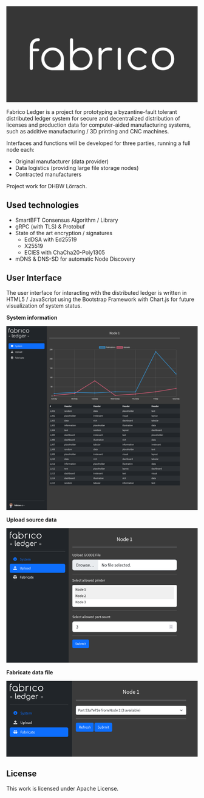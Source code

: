 <picture>
  <source media="(prefers-color-scheme: dark)" srcset="https://raw.githubusercontent.com/fabian-z/fabrico-ledger/main/res/branding/fabrico_new.svg">
  <source media="(prefers-color-scheme: light)" srcset="https://raw.githubusercontent.com/fabian-z/fabrico-ledger/main/res/branding/fabrico_light.svg">
  <img alt="Fabrico logo" src="https://raw.githubusercontent.com/fabian-z/fabrico-ledger/main/res/branding/fabrico.png">
</picture>

Fabrico Ledger is a project for prototyping a byzantine-fault tolerant distributed ledger system for secure and decentralized distribution of licenses and production data for computer-aided manufacturing systems, such as additive manufacturing / 3D printing and CNC machines.

Interfaces and functions will be developed for three parties, running a full node each:

- Original manufacturer (data provider)
- Data logistics (providing large file storage nodes)
- Contracted manufacturers

Project work for DHBW Lörrach.


## Used technologies

- SmartBFT Consensus Algorithm / Library
- gRPC (with TLS) & Protobuf
- State of the art encryption / signatures
  - EdDSA with Ed25519
  - X25519
  - ECIES with ChaCha20-Poly1305
- mDNS & DNS-SD for automatic Node Discovery



## User Interface

The user interface for interacting with the distributed ledger is written in HTML5 / JavaScript using the Bootstrap Framework with Chart.js for future visualization of system status.

**System information**

![System information](https://github.com/fabian-z/fabrico-ledger/raw/main/res/screenshots/info-dummy.png)

**Upload source data**

![Upload](https://raw.githubusercontent.com/fabian-z/fabrico-ledger/main/res/screenshots/upload.png)

**Fabricate data file**

![Fabricate](https://raw.githubusercontent.com/fabian-z/fabrico-ledger/main/res/screenshots/fabricate.png)

## License

This work is licensed under Apache License.